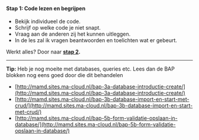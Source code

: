 #### Stap 1: Code lezen en begrijpen

- Bekijk individueel de code.
- Schrijf op welke code je niet snapt.
- Vraag aan de anderen zij het kunnen uitleggen.
- In de les zal ik vragen beantwoorden en toelichten wat er gebeurt.

Werkt alles? Door naar **[stap 2](Stap2.md).**

---

**Tip:** Heb je nog moeite met databases, queries etc. Lees dan de BAP blokken nog eens goed door die dit behandelen
  
* [http://mamd.sites.ma-cloud.nl/bap-3a-database-introductie-create/](http://mamd.sites.ma-cloud.nl/bap-3a-database-introductie-create/)
* [http://mamd.sites.ma-cloud.nl/bap-3b-database-import-en-start-met-crud/](http://mamd.sites.ma-cloud.nl/bap-3b-database-import-en-start-met-crud/)
* [http://mamd.sites.ma-cloud.nl/bap-5b-form-validatie-opslaan-in-database/](http://mamd.sites.ma-cloud.nl/bap-5b-form-validatie-opslaan-in-database/)
